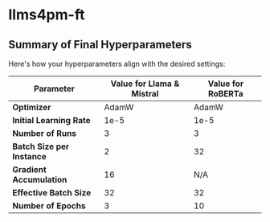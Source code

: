# llms4pm-ft

## Summary of Final Hyperparameters

Here's how your hyperparameters align with the desired settings:

| **Parameter**               | **Value for Llama & Mistral** | **Value for RoBERTa** |
|-----------------------------|-------------------------------|-----------------------|
| **Optimizer**               | AdamW                         | AdamW                 |
| **Initial Learning Rate**   | 1e-5                          | 1e-5                  |
| **Number of Runs**          | 3                             | 3                     |
| **Batch Size per Instance** | 2                             | 32                    |
| **Gradient Accumulation**   | 16                            | N/A                   |
| **Effective Batch Size**    | 32                            | 32                    |
| **Number of Epochs**        | 3                             | 10                    |
